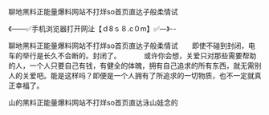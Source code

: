 聊地黑料正能量爆料网站不打烊so首页直达子般柔情试

《——✅手机浏览器打开网沚【ｄ8ｓ８.c０m】✅—》--

聊地黑料正能量爆料网站不打烊so首页直达子般柔情试　　即使不碰到封闭，电车的举行是长久不会断的。封闭了。
　　　或许你会想，关爱只对那些需要帮助的人，一个人只要自己有钱，有健全的体魄，拥有自己追求的所有东西，就无需别人的关爱吧。能是这样吗？即便是一个人拥有了所追求的一切物质，也不一定就真正幸福了。





山的黑料正能量爆料网站不打烊so首页直达泳山娃念的
